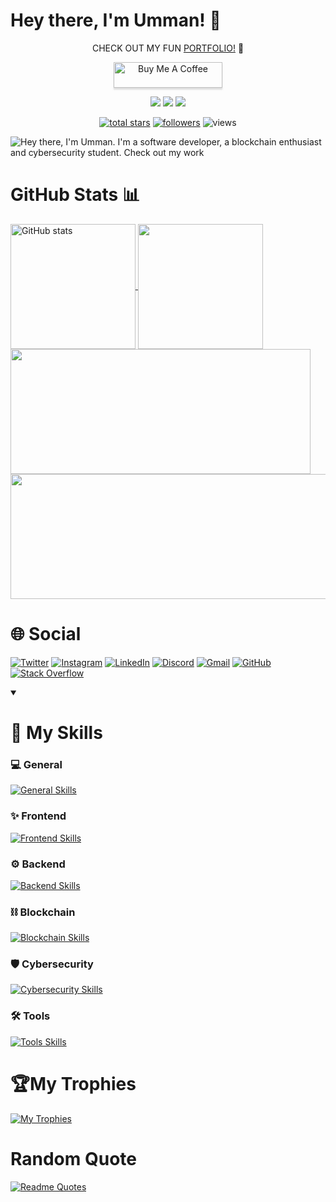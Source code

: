 # Hey there, I'm Umman! 👋

<p align="center" >CHECK OUT MY FUN <a href="https://umman2005.github.io/2D-Game_Portfolio/" >PORTFOLIO!</a> 🤩

<p align="center">
  <a href="https://www.buymeacoffee.com/ummanmemmec" target="_blank"><img src="https://www.buymeacoffee.com/assets/img/custom_images/orange_img.png" alt="Buy Me A Coffee" style="height: 41px !important;width: 174px !important;box-shadow: 0px 3px 2px 0px rgba(190, 190, 190, 0.5) !important;-webkit-box-shadow: 0px 3px 2px 0px rgba(190, 190, 190, 0.5) !important;" ></a>
</p>

<div align="center">
  <img src="https://img.shields.io/badge/Ethereum-3C3C3D?style=for-the-badge&logo=Ethereum&logoColor=white" />
  <img src="https://img.shields.io/badge/Binance-FCD535?style=for-the-badge&logo=binance&logoColor=000" />
  <img src="https://img.shields.io/badge/Polygon-FCD535?style=for-the-badge&logo=polygon&color=8247e5" />
</div>

<p align="center">
  <a href="https://github.com/UMMAN2005?tab=repositories&sort=stargazers">
    <img alt="total stars" title="Total stars on GitHub" src="https://custom-icon-badges.demolab.com/github/stars/UMMAN2005?color=55960c&style=for-the-badge&labelColor=488207&logo=star"/></a>
  <a href="https://github.com/UMMAN2005?tab=followers">
    <img alt="followers" title="Follow me on Github" src="https://custom-icon-badges.demolab.com/github/followers/UMMAN2005?color=236ad3&labelColor=1155ba&style=for-the-badge&logo=person-add&label=Followers&logoColor=white"/></a>
  <a href="https://github.com/UMMAN2005/Simple-View-Counter" style="text-decoration:none;">
    <img alt="views" title="GitHub profile views" src="https://komarev.com/ghpvc/?username=UMMAN2005&label=VISITORS&style=for-the-badge"/></a>
</p>

![Hey there, I'm Umman. I'm a software developer, a blockchain enthusiast and cybersecurity student. Check out my work](https://github.com/UMMAN2005/CLOUD/blob/main/GitHub.gif)

# GitHub Stats 📊

<a href="https://github.com/anuraghazra/github-readme-stats">
  <img height=200 align="center" src="https://github-readme-stats.vercel.app/api?username=UMMAN2005&show_icons=true&theme=tokyonight" alt="GitHub stats" />
</a>
<a href="https://github.com/anuraghazra/github-readme-stats">
  <img height=200 align="center" src="https://github-readme-stats.vercel.app/api/top-langs/?username=UMMAN2005&layout=compact&theme=tokyonight&langs_count=8&card_width=500" />
</a>
<a href="https://git.io/streak-stats">
  <img height=200 width="480" align="center" src="https://streak-stats.demolab.com/?user=UMMAN2005&theme=tokyonight" />
</a>
<a href="https://github.com/anuraghazra/github-readme-stats">
  <img height=200 width="520" align="center" src="https://github-readme-stats.vercel.app/api/wakatime?username=UMMAN2005&layout=compact&theme=tokyonight" />
</a>

# 🌐 Social

[![Twitter](https://skillicons.dev/icons?i=twitter)](https://twitter.com/UmmanBHOS)
[![Instagram](https://skillicons.dev/icons?i=instagram)](https://www.instagram.com/ummanmmmdv/)
[![LinkedIn](https://skillicons.dev/icons?i=linkedin)](https://www.linkedin.com/in/umman-mammadov-947436277/)
[![Discord](https://skillicons.dev/icons?i=discord)](https://discordapp.com/users/1172790469281972274)
[![Gmail](https://skillicons.dev/icons?i=gmail)](https://mail.google.com/mail/u/?authuser=ummanmemmedov2005@gmail.com)
[![GitHub](https://skillicons.dev/icons?i=github)](https://github.com/UMMAN2005)
[![Stack Overflow](https://skillicons.dev/icons?i=stackoverflow)](https://stackoverflow.com/users/23028334/umman-mammadov)

<details open> 
  <summary><h1>🎯 My Skills</h1></summary>

### 💻 General
[![General Skills](https://skillicons.dev/icons?i=c,cpp,cs,go,rust,py,dart,gtk,md,regex)](https://skillicons.dev)

### ✨ Frontend
[![Frontend Skills](https://skillicons.dev/icons?i=html,css,js,bootstrap,jquery,flutter)](https://skillicons.dev)

### ⚙️ Backend
[![Backend Skills](https://skillicons.dev/icons?i=docker,kubernetes,dotnet,mongodb,npm,yarn,nodejs,express,pug,postgres,mysql,sequelize)](https://skillicons.dev)

### ⛓️ Blockchain
[![Blockchain Skills](https://skillicons.dev/icons?i=solidity,ipfs)](https://skillicons.dev)

### 🛡️ Cybersecurity
[![Cybersecurity Skills](https://skillicons.dev/icons?i=windows,apple,linux,redhat,debian,ubuntu,kali,bash,powershell)](https://skillicons.dev)

### 🛠️ Tools
[![Tools Skills](https://skillicons.dev/icons?i=git,postman,clion,pycharm,notion,obsidian,sublime,vim,visualstudio,vscode)](https://skillicons.dev)
</details>

# 🏆My Trophies
[![My Trophies](https://github-profile-trophy.vercel.app/?username=UMMAN2005&theme=tokyonight&row=2&column=5&margin-w=15&margin-h=15)](https://github.com/ryo-ma/github-profile-trophy)

# Random Quote
[![Readme Quotes](https://quotes-github-readme.vercel.app/api?type=horizontal&theme=catppuccin_mocha)](https://github.com/piyushsuthar/github-readme-quotes)
